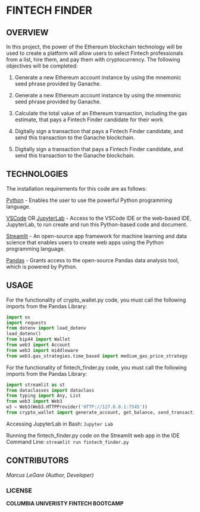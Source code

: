 # FINTECH FINDER

## OVERVIEW
In this project, the power of the Ethereum blockchain technology will be used to create a platform will allow users to select Fintech professionals from a list, hire them, and pay them with cryptocurrency. The following objectives will be completed:

1. Generate a new Ethereum account instance by using the mnemonic seed phrase provided by Ganache.

2. Generate a new Ethereum account instance by using the mnemonic seed phrase provided by Ganache.

3. Calculate the total value of an Ethereum transaction, including the gas estimate, that pays a Fintech Finder candidate for their work

4. Digitally sign a transaction that pays a Fintech Finder candidate, and send this transaction to the Ganache blockchain.

5. Digitally sign a transaction that pays a Fintech Finder candidate, and send this transaction to the Ganache blockchain.


## TECHNOLOGIES

The installation requirements for this code are as follows:

[Python](https://www.python.org/downloads/) - Enables the user to use the powerful Python programming language.

[VSCode](https://code.visualstudio.com/download) OR [JupyterLab](https://jupyter.org/) - Access to the VSCode IDE or the web-based IDE, JupyterLab, to run create and run this Python-based code and document. 

[Streamlit](https://docs.streamlit.io/library/get-started) - An open-source app framework for machine learning and data science that enables users to create web apps using the Python programming language.

[Pandas](https://pandas.pydata.org/) - Grants access to the open-source Pandas data analysis tool, which is powered by Python.


## USAGE

For the functionality of crypto_wallet.py code, you must call the following imports from the Pandas Library:

```python
import os
import requests
from dotenv import load_dotenv
load_dotenv()
from bip44 import Wallet
from web3 import Account
from web3 import middleware
from web3.gas_strategies.time_based import medium_gas_price_strategy
```

For the functionality of fintech_finder.py code, you must call the following imports from the Pandas Library:


```python
import streamlit as st
from dataclasses import dataclass
from typing import Any, List
from web3 import Web3
w3 = Web3(Web3.HTTPProvider('HTTP://127.0.0.1:7545'))
from crypto_wallet import generate_account, get_balance, send_transaction
```

Accessing JupyterLab in Bash: `Jupyter Lab`

Running the fintech_finder.py code on the Streamlit web app in the IDE Command Line: `streamlit run fintech_finder.py`




## CONTRIBUTORS

*Marcus LeGare (Author, Developer)*

### LICENSE

**COLUMBIA UNIVERISTY FINTECH BOOTCAMP**